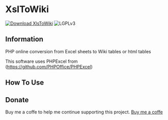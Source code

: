 # XslToWiki

[![Download XlsToWiki](https://img.shields.io/sourceforge/dm/xlstowiki.svg)](https://sourceforge.net/projects/xlstowiki/files/latest/download)
![LGPLv3](https://img.shields.io/badge/Licence-LGPLv3-green.svg)

Information
-----------------------------------------------------------------------------------------

PHP online conversion from Excel sheets to Wiki tables or html tables

This software uses PHPExcel from (https://github.com/PHPOffice/PHPExcel)

How To Use	
-----------------------------------------------------------------------------------------


Donate
-----------------------------------------------------------------------------------------
Buy me a coffe to help me continue supporting this project. 
<a href="https://www.paypal.com/cgi-bin/webscr?cmd=_s-xclick&hosted_button_id=6HZZQW6D8QKKN">Buy me a coffe</a>
